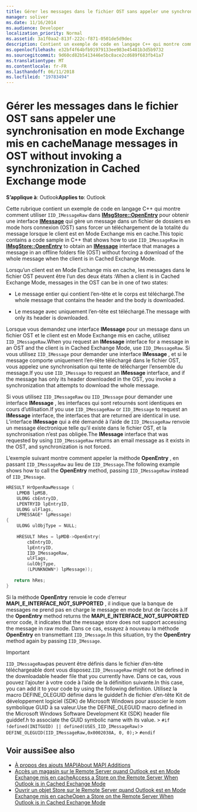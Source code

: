 ```yaml
---
title: Gérer les messages dans le fichier OST sans appeler une synchronisation en mode Exchange mis en cache
manager: soliver
ms.date: 11/16/2014
ms.audience: Developer
localization_priority: Normal
ms.assetid: 3a1f0aa2-813f-222c-f871-0501de5d9dec
description: Contient un exemple de code en langage C++ qui montre comment utiliser IID_IMessageRaw IMsgStore::OpenEntry pour obtenir une interface IMessage qui gère un message dans un fichier de dossiers en mode hors connexion (OST) sans forcer un téléchargement de la totalité du message lorsque le client est dans Exchange mis en cache Mode.
ms.openlocfilehash: e32bf4f64bfb91979133ee983e45481b3d5b9732
ms.sourcegitcommit: 9d60cd82b5413446e5bc8ace2cd689f683fb41a7
ms.translationtype: MT
ms.contentlocale: fr-FR
ms.lasthandoff: 06/11/2018
ms.locfileid: "19783494"
---
```

# <a name="manage-messages-in-ost-without-invoking-a-synchronization-in-cached-exchange-mode"></a><span data-ttu-id="33d18-103">Gérer les messages dans le fichier OST sans appeler une synchronisation en mode Exchange mis en cache</span><span class="sxs-lookup"><span data-stu-id="33d18-103">Manage messages in OST without invoking a synchronization in Cached Exchange mode</span></span>

<span data-ttu-id="33d18-104">**S’applique à**: Outlook</span><span class="sxs-lookup"><span data-stu-id="33d18-104">**Applies to**: Outlook</span></span> 
  
<span data-ttu-id="33d18-105">Cette rubrique contient un exemple de code en langage C++ qui montre comment utiliser `IID_IMessageRaw` dans **[IMsgStore::OpenEntry](imsgstore-openentry.md)** pour obtenir une interface **[IMessage](imessageimapiprop.md)** qui gère un message dans un fichier de dossiers en mode hors connexion (OST) sans forcer un téléchargement de la totalité du message lorsque le client est en Mode Exchange mis en cache.</span><span class="sxs-lookup"><span data-stu-id="33d18-105">This topic contains a code sample in C++ that shows how to use `IID_IMessageRaw` in **[IMsgStore::OpenEntry](imsgstore-openentry.md)** to obtain an **[IMessage](imessageimapiprop.md)** interface that manages a message in an offline folders file (OST) without forcing a download of the whole message when the client is in Cached Exchange Mode.</span></span> 
  
<span data-ttu-id="33d18-106">Lorsqu’un client est en Mode Exchange mis en cache, les messages dans le fichier OST peuvent être l’un des deux états :</span><span class="sxs-lookup"><span data-stu-id="33d18-106">When a client is in Cached Exchange Mode, messages in the OST can be in one of two states:</span></span>
  
- <span data-ttu-id="33d18-107">Le message entier qui contient l’en-tête et le corps est téléchargé.</span><span class="sxs-lookup"><span data-stu-id="33d18-107">The whole message that contains the header and the body is downloaded.</span></span>
    
- <span data-ttu-id="33d18-108">Le message avec uniquement l’en-tête est téléchargé.</span><span class="sxs-lookup"><span data-stu-id="33d18-108">The message with only its header is downloaded.</span></span>
    
<span data-ttu-id="33d18-109">Lorsque vous demandez une interface **IMessage** pour un message dans un fichier OST et le client est en Mode Exchange mis en cache, utilisez `IID_IMessageRaw`.</span><span class="sxs-lookup"><span data-stu-id="33d18-109">When you request an **IMessage** interface for a message in an OST and the client is in Cached Exchange Mode, use  `IID_IMessageRaw`.</span></span> <span data-ttu-id="33d18-110">Si vous utilisez `IID_IMessage` pour demander une interface **IMessage** , et si le message comporte uniquement l’en-tête téléchargé dans le fichier OST, vous appelez une synchronisation qui tente de télécharger l’ensemble du message.</span><span class="sxs-lookup"><span data-stu-id="33d18-110">If you use  `IID_IMessage` to request an **IMessage** interface, and if the message has only its header downloaded in the OST, you invoke a synchronization that attempts to download the whole message.</span></span> 
  
<span data-ttu-id="33d18-111">Si vous utilisez `IID_IMessageRaw` ou `IID_IMessage` pour demander une interface **IMessage** , les interfaces qui sont retournés sont identiques en cours d’utilisation.</span><span class="sxs-lookup"><span data-stu-id="33d18-111">If you use  `IID_IMessageRaw` or  `IID_IMessage` to request an **IMessage** interface, the interfaces that are returned are identical in use.</span></span> <span data-ttu-id="33d18-112">L’interface **IMessage** qui a été demandé à l’aide de `IID_IMessageRaw` renvoie un message électronique telle qu’il existe dans le fichier OST, et la synchronisation n’est pas obligée.</span><span class="sxs-lookup"><span data-stu-id="33d18-112">The **IMessage** interface that was requested by using  `IID_IMessageRaw` returns an email message as it exists in the OST, and synchronization is not forced.</span></span> 
  
<span data-ttu-id="33d18-113">L’exemple suivant montre comment appeler la méthode **OpenEntry** , en passant `IID_IMessageRaw` au lieu de `IID_IMessage`.</span><span class="sxs-lookup"><span data-stu-id="33d18-113">The following example shows how to call the **OpenEntry** method, passing  `IID_IMessageRaw` instead of  `IID_IMessage`.</span></span>
  
```cpp
HRESULT HrOpenRawMessage ( 
    LPMDB lpMSB,  
    ULONG cbEntryID,  
    LPENTRYID lpEntryID,  
    ULONG ulFlags,  
    LPMESSAGE* lpMessage) 
{ 
    ULONG ulObjType = NULL; 
 
    HRESULT hRes = lpMDB->OpenEntry( 
        cbEntryID, 
        lpEntryID, 
        IID_IMessageRaw, 
        ulFlags, 
        &ulObjType, 
        (LPUNKNOWN*) lpMessage)); 
 
   return hRes; 
} 

```

<span data-ttu-id="33d18-114">Si la méthode **OpenEntry** renvoie le code d’erreur **MAPI_E_INTERFACE_NOT_SUPPORTED** , il indique que la banque de messages ne prend pas en charge le message en mode brut de l’accès à.</span><span class="sxs-lookup"><span data-stu-id="33d18-114">If the **OpenEntry** method returns the **MAPI_E_INTERFACE_NOT_SUPPORTED** error code, it indicates that the message store does not support accessing the message in raw mode.</span></span> <span data-ttu-id="33d18-115">Dans ce cas, essayez à nouveau la méthode **OpenEntry** en transmettant `IID_IMessage`.</span><span class="sxs-lookup"><span data-stu-id="33d18-115">In this situation, try the **OpenEntry** method again by passing  `IID_IMessage`.</span></span>

> [!IMPORTANT]
>  <span data-ttu-id="33d18-116">`IID_IMessageRaw`pas peuvent être définis dans le fichier d’en-tête téléchargeable dont vous disposez.</span><span class="sxs-lookup"><span data-stu-id="33d18-116">`IID_IMessageRaw` might not be defined in the downloadable header file that you currently have.</span></span> <span data-ttu-id="33d18-117">Dans ce cas, vous pouvez l’ajouter à votre code à l’aide de la définition suivante.</span><span class="sxs-lookup"><span data-stu-id="33d18-117">In this case, you can add it to your code by using the following definition.</span></span> <span data-ttu-id="33d18-118">Utilisez la macro DEFINE_OLEGUID définie dans le guiddef.h de fichier d’en-tête Kit de développement logiciel (SDK) de Microsoft Windows pour associer le nom symbolique GUID à sa valeur.</span><span class="sxs-lookup"><span data-stu-id="33d18-118">Use the DEFINE_OLEGUID macro defined in the Microsoft Windows Software Development Kit (SDK) header file guiddef.h to associate the GUID symbolic name with its value.</span></span> >  `#if !defined(INITGUID) || defined(USES_IID_IMessageRaw)`>  `DEFINE_OLEGUID(IID_IMessageRaw,0x0002038A, 0, 0);`>  `#endif`
  
## <a name="see-also"></a><span data-ttu-id="33d18-119">Voir aussi</span><span class="sxs-lookup"><span data-stu-id="33d18-119">See also</span></span>

- [<span data-ttu-id="33d18-120">À propos des ajouts MAPI</span><span class="sxs-lookup"><span data-stu-id="33d18-120">About MAPI Additions</span></span>](about-mapi-additions.md) 
- [<span data-ttu-id="33d18-121">Accès un magasin sur le Remote Server quand Outlook est en Mode Exchange mis en cache</span><span class="sxs-lookup"><span data-stu-id="33d18-121">Access a Store on the Remote Server When Outlook is in Cached Exchange Mode</span></span>](how-to-access-store-on-remote-server-in-cached-exchange-mode.md)
- [<span data-ttu-id="33d18-122">Ouvrir un objet Store sur le Remote Server quand Outlook est en Mode Exchange mis en cache</span><span class="sxs-lookup"><span data-stu-id="33d18-122">Open a Store on the Remote Server When Outlook is in Cached Exchange Mode</span></span>](how-to-open-store-on-remote-server-in-cached-exchange-mode.md)

